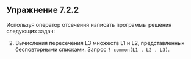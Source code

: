 ## Упражнение 7.2.2

Используя оператор отсечения написать программы решения следующих
задач:

2. Вычисления пересечения L3 множеств L1 и L2, представленных бесповторными списками.
Запрос `? common(L1 , L2 , L3)`.
